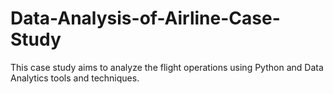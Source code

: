 # Data-Analysis-of-Airline-Case-Study

This case study aims to analyze the flight operations using Python and Data Analytics tools and techniques.
